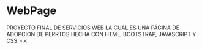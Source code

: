 # WebPage
PROYECTO FINAL DE SERVICIOS WEB LA CUAL ES UNA PÁGINA DE ADOPCIÓN DE PERRTOS
HECHA CON HTML, BOOTSTRAP, JAVASCRIPT Y CSS >.<
